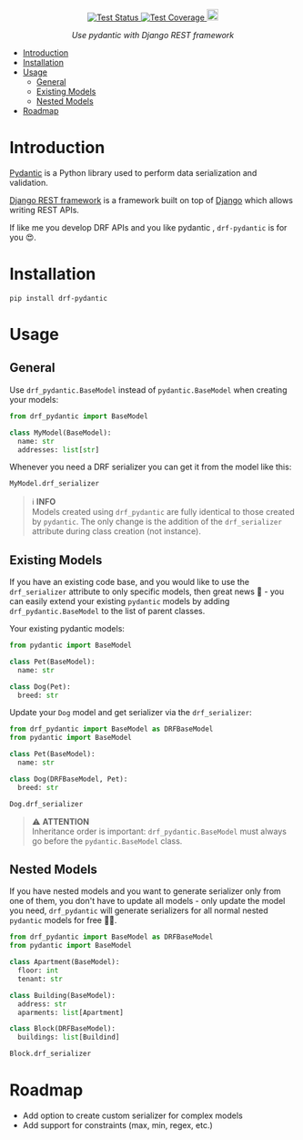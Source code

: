 <p align="center">
  <a href="https://github.com/georgebv/drf-pydantic/actions/workflows/test.yml" target="_blank">
    <img src="https://github.com/georgebv/drf-pydantic/actions/workflows/test.yml/badge.svg?event=pull_request" alt="Test Status">
  </a>
  <a href="https://codecov.io/gh/georgebv/drf-pydantic" target="_blank">
    <img src="https://codecov.io/gh/georgebv/drf-pydantic/branch/main/graph/badge.svg?token=GN9rxzIFMc" alt="Test Coverage"/>
  </a>
  <a href="https://badge.fury.io/py/drf-pydantic" target="_blank">
    <img src="https://badge.fury.io/py/drf-pydantic.svg" alt="PyPI version" height="20">
  </a>
</p>

<p align="center">
  <i>
    Use pydantic with Django REST framework
  </i>
</p>

- [Introduction](#introduction)
- [Installation](#installation)
- [Usage](#usage)
  - [General](#general)
  - [Existing Models](#existing-models)
  - [Nested Models](#nested-models)
- [Roadmap](#roadmap)

# Introduction

[Pydantic](https://pydantic-docs.helpmanual.io) is a Python library used to perform
data serialization and validation.

[Django REST framework](https://www.django-rest-framework.org) is a framework built
on top of [Django](https://www.djangoproject.com/) which allows writing REST APIs.

If like me you develop DRF APIs and you like pydantic , `drf-pydantic` is for you 😍.

# Installation

```shell
pip install drf-pydantic
```

# Usage

## General

Use `drf_pydantic.BaseModel` instead of `pydantic.BaseModel` when creating your
models:

```python
from drf_pydantic import BaseModel

class MyModel(BaseModel):
  name: str
  addresses: list[str]
```

Whenever you need a DRF serializer you can get it from the model like this:

```python
MyModel.drf_serializer
```

> ℹ️ **INFO**<br>
> Models created using `drf_pydantic` are fully identical to those created by
> `pydantic`. The only change is the addition of the `drf_serializer` attribute
> during class creation (not instance).

## Existing Models

If you have an existing code base, and you would like to use the `drf_serializer`
attribute to only specific models, then great news 🥳 - you can easily extend
your existing `pydantic` models by adding `drf_pydantic.BaseModel` to the list
of parent classes.

Your existing pydantic models:

```python
from pydantic import BaseModel

class Pet(BaseModel):
  name: str

class Dog(Pet):
  breed: str
```

Update your `Dog` model and get serializer via the `drf_serializer`:

```python
from drf_pydantic import BaseModel as DRFBaseModel
from pydantic import BaseModel

class Pet(BaseModel):
  name: str

class Dog(DRFBaseModel, Pet):
  breed: str

Dog.drf_serializer
```

> ⚠️ **ATTENTION**<br>
> Inheritance order is important: `drf_pydantic.BaseModel` must always go before
> the `pydantic.BaseModel` class.

## Nested Models

If you have nested models and you want to generate serializer only from one of them,
you don't have to update all models - only update the model you need, `drf_pydantic`
will generate serializers for all normal nested `pydantic` models for free 🐱‍👤.

```python
from drf_pydantic import BaseModel as DRFBaseModel
from pydantic import BaseModel

class Apartment(BaseModel):
  floor: int
  tenant: str

class Building(BaseModel):
  address: str
  aparments: list[Apartment]

class Block(DRFBaseModel):
  buildings: list[Buildind]

Block.drf_serializer
```

# Roadmap

- Add option to create custom serializer for complex models
- Add support for constraints (max, min, regex, etc.)
